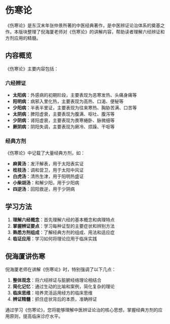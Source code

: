 # 伤寒论

《伤寒论》是东汉末年张仲景所著的中医经典著作，是中医辨证论治体系的奠基之作。本版块整理了倪海厦老师对《伤寒论》的讲解内容，帮助读者理解六经辨证和方剂应用的精髓。

## 内容概览

《伤寒论》主要内容包括：

### 六经辨证

- **太阳病**：外感病的初期阶段，主要表现为恶寒发热、头痛身痛等
- **阳明病**：病邪入里化热，主要表现为高热、口渴、便秘等
- **少阳病**：半表半里证，主要表现为往来寒热、胸胁苦满、口苦等
- **太阴病**：脾阳虚衰，主要表现为腹满、呕吐、腹泻等
- **少阴病**：肾阳虚衰，主要表现为畏寒蜷卧、脉微细等
- **厥阴病**：阴阳失调，主要表现为厥冷、烦躁、干呕等

### 经典方剂

《伤寒论》中记载了大量经典方剂，如：

- **麻黄汤**：发汗解表，用于太阳表实证
- **桂枝汤**：调和营卫，用于太阳中风证
- **白虎汤**：清热生津，用于阳明热盛证
- **小柴胡汤**：和解少阳，用于少阳病
- **四逆汤**：回阳救逆，用于少阴病

## 学习方法

1. **理解六经概念**：首先理解六经的基本概念和病理特点
2. **掌握辨证要点**：学习每种证型的主要症状和辨别方法
3. **熟悉方剂组成**：了解经典方剂的组成、用法和适应症
4. **临证应用**：学习如何将理论应用于临床实践

## 倪海厦讲伤寒

倪海厦老师在讲解《伤寒论》时，特别强调了以下几点：

1. **整体观念**：将六经辨证与脏腑经络理论相结合
2. **简化记忆**：通过生动的比喻和案例，简化复杂的理论
3. **临床思维**：培养灵活运用经方的临床思维
4. **辨证精髓**：抓住症状背后的本质，准确辨证

通过学习《伤寒论》，您将能够理解中医辨证论治的核心思想，掌握经典方剂的应用原则，提高临床诊疗水平。